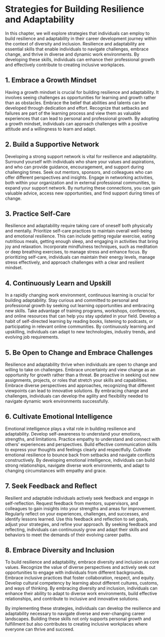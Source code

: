 # Strategies for Building Resilience and Adaptability

In this chapter, we will explore strategies that individuals can employ to build resilience and adaptability in their career development journey within the context of diversity and inclusion. Resilience and adaptability are essential skills that enable individuals to navigate challenges, embrace change, and thrive in diverse and dynamic work environments. By developing these skills, individuals can enhance their professional growth and effectively contribute to creating inclusive workplaces.

## 1\. Embrace a Growth Mindset

Having a growth mindset is crucial for building resilience and adaptability. It involves seeing challenges as opportunities for learning and growth rather than as obstacles. Embrace the belief that abilities and talents can be developed through dedication and effort. Recognize that setbacks and failures are part of the learning process and view them as valuable experiences that can lead to personal and professional growth. By adopting a growth mindset, individuals can approach challenges with a positive attitude and a willingness to learn and adapt.

## 2\. Build a Supportive Network

Developing a strong support network is vital for resilience and adaptability. Surround yourself with individuals who share your values and aspirations, and who can provide guidance, encouragement, and support during challenging times. Seek out mentors, sponsors, and colleagues who can offer different perspectives and insights. Engage in networking activities, both within your organization and in external professional communities, to expand your support network. By nurturing these connections, you can gain valuable advice, access new opportunities, and find support during times of change.

## 3\. Practice Self-Care

Resilience and adaptability require taking care of oneself both physically and mentally. Prioritize self-care practices to maintain overall well-being and emotional resilience. This can include getting regular exercise, eating nutritious meals, getting enough sleep, and engaging in activities that bring joy and relaxation. Incorporate mindfulness techniques, such as meditation or deep breathing exercises, to manage stress and enhance focus. By prioritizing self-care, individuals can maintain their energy levels, manage stress effectively, and approach challenges with a clear and resilient mindset.

## 4\. Continuously Learn and Upskill

In a rapidly changing work environment, continuous learning is crucial for building adaptability. Stay curious and committed to personal and professional growth by seeking out learning opportunities and embracing new skills. Take advantage of training programs, workshops, conferences, and online resources that can help you stay updated in your field. Develop a habit of self-directed learning by reading books, listening to podcasts, or participating in relevant online communities. By continuously learning and upskilling, individuals can adapt to new technologies, industry trends, and evolving job requirements.

## 5\. Be Open to Change and Embrace Challenges

Resilience and adaptability thrive when individuals are open to change and willing to take on challenges. Embrace uncertainty and view change as an opportunity for growth rather than a threat. Be proactive in seeking out new assignments, projects, or roles that stretch your skills and capabilities. Embrace diverse perspectives and approaches, recognizing that different viewpoints can lead to innovative solutions. By embracing change and challenges, individuals can develop the agility and flexibility needed to navigate dynamic work environments successfully.

## 6\. Cultivate Emotional Intelligence

Emotional intelligence plays a vital role in building resilience and adaptability. Develop self-awareness to understand your emotions, strengths, and limitations. Practice empathy to understand and connect with others' experiences and perspectives. Build effective communication skills to express your thoughts and feelings clearly and respectfully. Cultivate emotional resilience to bounce back from setbacks and navigate conflicts constructively. By developing emotional intelligence, individuals can build strong relationships, navigate diverse work environments, and adapt to changing circumstances with empathy and grace.

## 7\. Seek Feedback and Reflect

Resilient and adaptable individuals actively seek feedback and engage in self-reflection. Request feedback from mentors, supervisors, and colleagues to gain insights into your strengths and areas for improvement. Regularly reflect on your experiences, challenges, and successes, and identify lessons learned. Use this feedback and reflection to set goals, adjust your strategies, and refine your approach. By seeking feedback and reflecting, individuals can continuously grow and adapt their skills and behaviors to meet the demands of their evolving career paths.

## 8\. Embrace Diversity and Inclusion

To build resilience and adaptability, embrace diversity and inclusion as core values. Recognize the value of diverse perspectives and actively seek out opportunities to engage with individuals from different backgrounds. Embrace inclusive practices that foster collaboration, respect, and equity. Develop cultural competency by learning about different cultures, customs, and ways of thinking. By embracing diversity and inclusion, individuals can enhance their ability to adapt to diverse work environments, build effective relationships, and contribute to inclusive and innovative solutions.

By implementing these strategies, individuals can develop the resilience and adaptability necessary to navigate diverse and ever-changing career landscapes. Building these skills not only supports personal growth and fulfillment but also contributes to creating inclusive workplaces where everyone can thrive and succeed.
